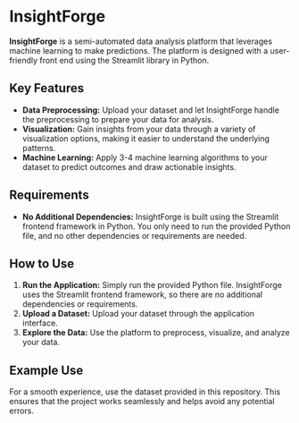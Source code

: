 # InsightForge

**InsightForge** is a semi-automated data analysis platform that leverages machine learning to make predictions. The platform is designed with a user-friendly front end using the Streamlit library in Python.

## Key Features

- **Data Preprocessing:** Upload your dataset and let InsightForge handle the preprocessing to prepare your data for analysis.
- **Visualization:** Gain insights from your data through a variety of visualization options, making it easier to understand the underlying patterns.
- **Machine Learning:** Apply 3-4 machine learning algorithms to your dataset to predict outcomes and draw actionable insights.

## Requirements

- **No Additional Dependencies:** InsightForge is built using the Streamlit frontend framework in Python. You only need to run the provided Python file, and no other dependencies or requirements are needed.

## How to Use

1. **Run the Application:** Simply run the provided Python file. InsightForge uses the Streamlit frontend framework, so there are no additional dependencies or requirements.
2. **Upload a Dataset:** Upload your dataset through the application interface.
3. **Explore the Data:** Use the platform to preprocess, visualize, and analyze your data.

## Example Use

For a smooth experience, use the dataset provided in this repository. This ensures that the project works seamlessly and helps avoid any potential errors.
